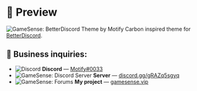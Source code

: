 # 📸 Preview
![GameSense: BetterDiscord Theme by Motify](https://i.imgur.com/ILnBKMd.gif)
Carbon inspired theme for [BetterDiscord](https://github.com/BetterDiscord/BetterDiscord).

## 💭 Business inquiries:
+ ![Discord](https://i.imgur.com/xY90BoB.png) __Discord__ ― [Motify#0033](https://href.li/?https://discord.com/users/850826026959372308/profile)
+ ![GameSense: Discord Server](https://i.imgur.com/xY90BoB.png) __Server__ ― [discord.gg/gRAZq5sgyq](https://discord.gamesense.media)
+ ![GameSense: Forums](https://i.imgur.com/90mTGdr.png) __My project__ ― [gamesense.vip](https://gamesense.vip/)
